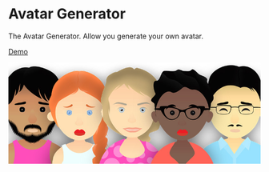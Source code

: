 Avatar Generator
==========
The Avatar Generator. Allow you generate your own avatar.

[app-link]: <http://avatar-generator.appspot.com/>
[Demo][app-link]

![](https://github.com/oleksiy-nesterov/Avatar-Generator/raw/master/www/cover.jpg)